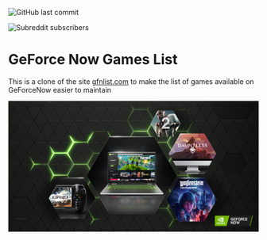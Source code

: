 ![GitHub last commit](https://img.shields.io/github/last-commit/nazimboudeffa/gfnlist)

![Subreddit subscribers](https://img.shields.io/reddit/subreddit-subscribers/geforcenow?style=social)

# GeForce Now Games List

This is a clone of the site [gfnlist.com](https://gfnlist.com/) to make the list of games available on GeForceNow easier to maintain

![GFN](public/geforcenow.jpg)
